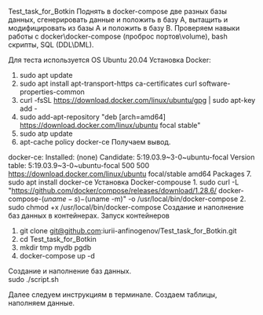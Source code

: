 Test_task_for_Botkin
Поднять в docker-compose две разных базы данных, сгенерировать данные и положить в базу A, вытащить и модифицировать из базы A и положить в базу B. Проверяем навыки работы с docker\docker-compose (проброс портов\volume), bash скрипты, SQL (DDL\DML).

Для теста используется OS Ubuntu 20.04
Установка Docker:
1. sudo apt update
2. sudo apt install apt-transport-https ca-certificates curl software-properties-common
3. curl -fsSL https://download.docker.com/linux/ubuntu/gpg | sudo apt-key add -
4. sudo add-apt-repository "deb [arch=amd64] https://download.docker.com/linux/ubuntu focal stable"
5. sudo atp update
6. apt-cache policy docker-ce
Получаем вывод.

docker-ce:
  Installed: (none)
  Candidate: 5:19.03.9~3-0~ubuntu-focal
  Version table:
     5:19.03.9~3-0~ubuntu-focal 500
        500 https://download.docker.com/linux/ubuntu focal/stable amd64 Packages
7. sudo apt install docker-ce 
Установка Docker-compouse
    1. sudo curl -L "https://github.com/docker/compose/releases/download/1.28.6/ docker-compose-$(uname -s)-$(uname -m)" -o /usr/local/bin/docker-compose
    2. sudo chmod +x /usr/local/bin/docker-compose 
Создание и наполнение баз данных в контейнерах.
Запуск контейнеров
1. git clone git@github.com:iurii-anfinogenov/Test_task_for_Botkin.git 
2. cd Test_task_for_Botkin
3. mkdir tmp mydb pgdb
4. docker-compose up -d 


Создание и наполнение баз данных.  
    sudo ./script.sh


Далее следуем инструкциям в терминале. Создаем таблицы, наполняем данные.
